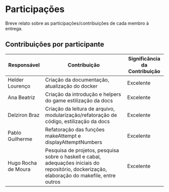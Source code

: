 # Participações

Breve relato sobre as participações/contribuições de cada membro à entrega.

## Contribuições por participante

| Responsável         | Contribuição                                                                                                                                   | Significância da Contribuição |
| ------------------- | ---------------------------------------------------------------------------------------------------------------------------------------------- | ----------------------------- |
| Helder Lourenço     | Criação da documentação, atualização do docker                                                                                                 | Excelente                     |
| Ana Beatriz         | Criação da introdução e helpers do game estilização da docs                                                                                    | Excelente                     |
| Delziron Braz       | Criação da leitura de arquivo, modularização/refatoração de código, estilização da docs                                                        | Excelente                     |
| Pablo Guilherme     | Refatoração das funções makeAttempt e displayAttemptNumbers                                                                                    | Excelente                     |
| Hugo Rocha de Moura | Pesquisa de projetos, pesquisa sobre o haskell e cabal, adequações iniciais do repositório, dockerização, elaboração do makefile, entre outros | Excelente                     |
